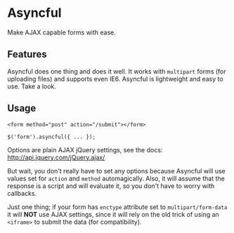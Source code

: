 # Asyncful

Make AJAX capable forms with ease.

## Features

Asyncful does one thing and does it well. It works with `multipart` forms (for uploading files) and supports even IE6. Asyncful is lightweight and easy to use. Take a look.

## Usage

    <form method="post" action="/submit"></form>

    $('form').asyncful({ ... });

Options are plain AJAX jQuery settings, see the docs: http://api.jquery.com/jQuery.ajax/

But wait, you don't really have to set any options because Asyncful will use values set for `action` and `method` automagically. Also, it will assume that the response is a script and will evaluate it, so you don't have to worry with callbacks.

Just one thing; if your form has `enctype` attribute set to `multipart/form-data` it will **NOT** use AJAX settings, since it will rely on the old trick of using an `<iframe>` to submit the data (for compatibility).